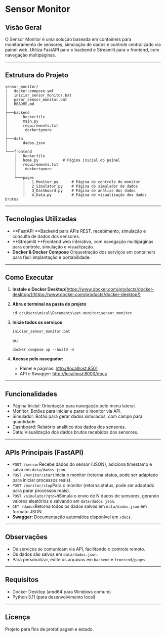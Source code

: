 # Sensor Monitor

## Visão Geral

O Sensor Monitor é uma solução baseada em containers para monitoramento de sensores, simulação de dados e controle centralizado via painel web.
Utiliza FastAPI para o backend e Streamlit para o frontend, com navegação multipáginas.

---

## Estrutura do Projeto

```
sensor_monitor/
│   docker-compose.yml
│   iniciar_sensor_monitor.bat
│   parar_sensor_monitor.bat
│   README.md
│
├───backend
│       Dockerfile
│       main.py
│       requirements.txt
│       .dockerignore
│
├───data
│       dados.json
│
└───frontend
    │   Dockerfile
    │   home.py           # Página inicial do painel
    │   requirements.txt
    │   .dockerignore
    │
    └───pages
        │   1_Monitor.py      # Página de controle do monitor
        │   2_Simulator.py    # Página do simulador de dados
        │   3_Dashboard.py    # Página de análise dos dados
        │   4_Data.py         # Página de visualização dos dados brutos
```

---

## Tecnologias Utilizadas

- **FastAPI	**Backend para APIs REST, recebimento, simulação e consulta de dados dos sensores.
- **Streamlit	**Frontend web interativo, com navegação multipáginas para controle, simulação e visualização.
- **Docker & Docker Compose**
  Orquestração dos serviços em containers para fácil implantação e portabilidade.

---

## Como Executar

1. **Instale o Docker Desktop**[https://www.docker.com/products/docker-desktop/](https://www.docker.com/products/docker-desktop/)
2. **Abra o terminal na pasta do projeto**

   ```
   cd c:\Users\mical\Documents\pet-monitor\sensor_monitor
   ```
3. **Inicie todos os serviços**

   ```
   iniciar_sensor_monitor.bat
   ```

   ou

   ```
   docker compose up --build -d
   ```
4. **Acesse pelo navegador:**

   - Painel e páginas: [http://localhost:8501](http://localhost:8501)
   - API e Swagger: [http://localhost:8000/docs](http://localhost:8000/docs)

---

## Funcionalidades

- Página Inicial: Orientação para navegação pelo menu lateral.
- Monitor: Botões para iniciar e parar o monitor via API.
- Simulador: Botão para gerar dados simulados, com campo para quantidade.
- Dashboard: Relatório analítico dos dados dos sensores.
- Data: Visualização dos dados brutos recebidos dos sensores.

---

## APIs Principais (FastAPI)

- `POST /sensor`Recebe dados do sensor (JSON), adiciona timestamp e salva em `data/dados.json`.
- `POST /monitor/start`Inicia o monitor (retorna status, pode ser adaptado para iniciar processos reais).
- `POST /monitor/stop`Para o monitor (retorna status, pode ser adaptado para parar processos reais).
- `POST /simulator?qtd=N`Simula o envio de N dados de sensores, gerando valores aleatórios e salvando em `data/dados.json`.
- `GET /dados`Retorna todos os dados salvos em `data/dados.json` em formato JSON.
- **Swagger:**
  Documentação automática disponível em `/docs`.

---

## Observações

- Os serviços se comunicam via API, facilitando o controle remoto.
- Os dados são salvos em `data/dados.json`.
- Para personalizar, edite os arquivos em `backend` e `frontend/pages`.

---

## Requisitos

- Docker Desktop (amd64 para Windows comum)
- Python 3.11 (para desenvolvimento local)

---

## Licença

Projeto para fins de prototipagem e estudo.
